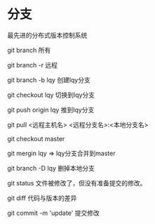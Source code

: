 # 分支

最先进的分布式版本控制系统



</hr>

git branch 所有

git branch -r 远程

git branch -b lqy 创建lqy分支

git checkout lqy  切换到lqy分支


git push origin lqy 推到lqy分支


git pull <远程主机名> <远程分支名>:<本地分支名>

git checkout master

git mergin lqy    => lqy分支合并到master

git branch -D lqy   删掉本地分支


git status 文件被修改了，但没有准备提交的修改。

git diff 代码与版本的差异

git commit -m 'update' 提交修改



